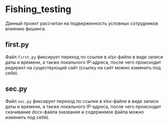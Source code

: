 # Fishing_testing

Данный проект рассчитан на подверженность условных сотрудников влиянию фишинга.

## first.py
Файл `first.py` фиксирует переход по ссылке в xlsx-файле в виде записи даты и времени, а также локального IP-адреса, после чего происходит редирект на существующий сайт (ссылку на сайт можно изменить под себя).

## sec.py
Файл `sec.py` фиксирует переход по ссылке в xlsx-файле в виде записи даты и времени, а также локального IP-адреса, после чего происходит скачивание docx-файла (название и содержимое файла можно изменить под себя).

